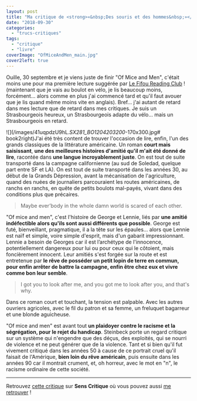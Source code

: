 ```yaml
---
layout: post
title: "Ma critique de <strong>«&nbsp;Des souris et des hommes&nbsp;»</strong> de <em>John Steinbeck</em>"
date: "2018-09-30"
categories: 
  - "trucs-critiques"
tags: 
  - "critique"
  - "livre"
coverImage: "OfMiceAndMen_main.jpg"
cover2left: true
---
```


Ouille, 30 septembre et je viens juste de finir "Of Mice and Men", c'était moins une pour ma première lecture suggérée par [Le Fifou Reading Club](https://www.facebook.com/groups/283686568904144/) ! (maintenant que je vais au boulot en vélo, je lis beaucoup moins, forcément... alors comme en plus j'ai commencé tard et qu'il faut avouer que je lis quand même moins vite en anglais). Bref... j'ai autant de retard dans mes lecture que de retard dans mes critiques. Je suis un Strasbourgeois heureux, un Strasbourgeois adapte du vélo... mais un Strasbourgeois en retard.

![](/images/41uqpdzU9hL._SX281_BO1204203200_-170x300.jpg# book2right)J'ai été très content de trouver l'occasion de lire, enfin, l'un des grands classiques de la littérature américaine. Un roman **court mais saisissant**, **une des meilleures histoires d'amitié qu'il m'ait été donné de lire**, racontée dans **une langue incroyablement juste**. On est tout de suite transporté dans la campagne californienne (au sud de Soledad, quelque part entre SF et LA). On est tout de suite transporté dans les années 30, au début de la Grands Dépression, avant la mécanisation de l'agriculture, quand des nuées de journaliers parcouraient les routes américaines, de ranchs en ranchs, en quête de petits boulots mal-payés, vivant dans des conditions plus que précaires.

<blockquote class="citation" lang="en">Maybe ever’body in the whole damn world is scared of each other.</blockquote>

"Of mice and men", c'est l'histoire de George et Lennie, liés par **une amitié indéfectible alors qu'ils sont aussi différents que possible**. George est futé, bienveillant, pragmatique, il a la tête sur les épaules... alors que Lennie est naïf et simple, voire simple d'esprit, mais d'un gabarit impressionnant. Lennie a besoin de Georges car il est l’archétype de l'innocence, potentiellement dangereux pour lui ou pour ceux qui le côtoient, mais foncièrement innocent. Leur amitiés s'est forgée sur la route et est entretenue par **le rêve de posséder un petit lopin de terre en commun, pour enfin arrêter de battre la campagne, enfin être chez eux et vivre comme bon leur semble**.

<blockquote class="citation" lang="en">I got you to look after me, and you got me to look after you, and that's why.</blockquote>

Dans ce roman court et touchant, la tension est palpable. Avec les autres ouvriers agricoles, avec le fil du patron et sa femme, un freluquet bagarreur et une blonde aguicheuse.

"Of mice and men" est avant tout **un plaidoyer contre le racisme et la ségrégation, pour le rejet du handicap**. Steinbeck porte un regard critique sur un système qui n'engendre que des déçus, des exploités, qui se nourri de violence et ne peut générer que de la violence. Tant et si bien qu'il fut vivement critiqué dans les années 50 à cause de ce portrait cruel qu'il faisait de l'Amérique, **bien loin du rêve américain**, puis ensuite dans les années 90 car il montrait crument, et, oh horreur, avec le mot en "n", le racisme ordinaire de cette société.

* * *

Retrouvez [cette critique](https://www.senscritique.com/livre/Des_souris_et_des_hommes/critique/119303847) sur **Sens Critique** où vous pouvez aussi [me retrouver](http://www.senscritique.com/Arnaud_Malon) !
